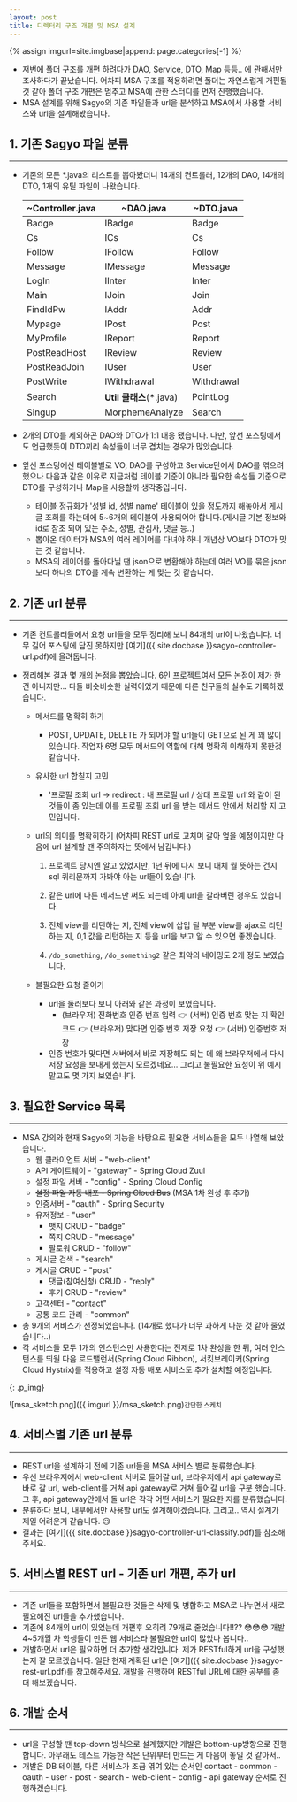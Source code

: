 ```yaml
---
layout: post
title: 디렉터리 구조 개편 및 MSA 설계
---
```


{% assign imgurl=site.imgbase|append: page.categories[-1] %}


- 저번에 폴더 구조를 개편 하려다가 DAO, Service, DTO, Map 등등.. 에 관해서만 조사하다가 끝났습니다. 어차피 MSA 구조를 적용하려면 폴더는 자연스럽게 개편될 것 같아 폴더 구조 개편은 멈추고 MSA에 관한 스터디를 먼저 진행했습니다.
- MSA 설계를 위해 Sagyo의 기존 파일들과 url을 분석하고 MSA에서 사용할 서비스와 url을 설계해봤습니다.



## 1. 기존 Sagyo 파일 분류

---

- 기존의 모든 \*.java의 리스트를 뽑아봤더니  14개의 컨트롤러, 12개의 DAO, 14개의 DTO, 1개의 유틸 파일이 나왔습니다.

  | ~Controller.java | ~DAO.java                | ~DTO.java  |
  | ---------------- | ------------------------ | ---------- |
  | Badge            | IBadge                   | Badge      |
  | Cs               | ICs                      | Cs         |
  | Follow           | IFollow                  | Follow     |
  | Message          | IMessage                 | Message    |
  | LogIn            | IInter                   | Inter      |
  | Main             | IJoin                    | Join       |
  | FindIdPw         | IAddr                    | Addr       |
  | Mypage           | IPost                    | Post       |
  | MyProfile        | IReport                  | Report     |
  | PostReadHost     | IReview                  | Review     |
  | PostReadJoin     | IUser                    | User       |
  | PostWrite        | IWithdrawal              | Withdrawal |
  | Search           | **Util 클래스**(\*.java) | PointLog   |
  | Singup           | MorphemeAnalyze          | Search     |

- 2개의 DTO를 제외하곤 DAO와 DTO가 1:1 대응 됐습니다. 다만, 앞선 포스팅에서도 언급했듯이 DTO끼리 속성들이 너무 겹치는 경우가 많았습니다.
- 앞선 포스팅에선 테이블별로 VO, DAO를 구성하고 Service단에서 DAO를 엮으려 했으나 다음과 같은 이유로 지금처럼 테이블 기준이 아니라 필요한 속성들 기준으로 DTO를 구성하거나 Map을 사용할까 생각중입니다.
  - 테이블 정규화가 '성별 id, 성별 name' 테이블이 있을 정도까지 해놓아서 게시글 조회를 하는데에 5~6개의 테이블이 사용되어야 합니다.(게시글 기본 정보와 id로 참조 되어 있는 주소, 성별, 관심사, 댓글 등..)
  - 뽑아온 데이터가 MSA의 여러 레이어를 다녀야 하니 개념상 VO보다 DTO가 맞는 것 같습니다.
  - MSA의 레이어를 돌아다닐 땐 json으로 변환해야 하는데 여러 VO를 묶은 json보다 하나의 DTO를 계속 변환하는 게 맞는 것 같습니다.



## 2. 기존 url 분류

---

- 기존 컨트롤러들에서 요청 url들을 모두 정리해 보니 84개의 url이 나왔습니다. 너무 길어 포스팅에 담진 못하지만 [여기]({{ site.docbase }}sagyo-controller-url.pdf)에 올려둡니다.

- 정리해본 결과 몇 개의 논점을 뽑았습니다. 6인 프로젝트여서 모든 논점이 제가 한 건 아니지만... 다들 비슷비슷한 실력이었기 때문에 다른 친구들의 실수도 기록하겠습니다.

  - 메서드를 명확히 하기

    - POST, UPDATE, DELETE 가 되어야 할 url들이 GET으로 된 게 꽤 많이 있습니다. 작업자 6명 모두 메서드의 역할에 대해 명확히 이해하지 못한것 같습니다.

  - 유사한 url 합칠지 고민

    - '프로필 조회 url -> redirect : 내 프로필 url / 상대 프로필 url'와 같이 된 것들이 좀 있는데 이를 프로필 조회 url 을 받는 메서드 안에서 처리할 지 고민입니다.

  - url의 의미를 명확히하기 (어차피 REST url로 고치며 갈아 엎을 예정이지만 다음에 url 설계할 땐 주의하자는 뜻에서 남깁니다.)

    1. 프로젝트 당시엔 알고 있었지만, 1년 뒤에 다시 보니 대체 뭘 뜻하는 건지 sql 쿼리문까지 가봐야 아는 url들이 있습니다.

    2. 같은 url에 다른 메서드만 써도 되는데 아예 url을 갈라버린 경우도 있습니다.

    3. 전체 view를 리턴하는 지, 전체 view에 삽입 될 부분 view를 ajax로 리턴하는 지, 0,1 값을 리턴하는 지 등을 url을 보고 알 수 있으면 좋겠습니다.
    4. `/do_something`, `/do_something2` 같은 최악의 네이밍도 2개 정도 보였습니다.

  - 불필요한 요청 줄이기

    - url을 둘러보다 보니 아래와 같은 과정이 보였습니다.
      - (브라우저) 전화번호 인증 번호 입력 👉 (서버) 인증 번호 맞는 지 확인 코드 👉 (브라우저) 맞다면 인증 번호 저장 요청 👉 (서버) 인증번호 저장
    - 인증 번호가 맞다면 서버에서 바로 저장해도 되는 데 왜 브라우저에서 다시 저장 요청을 보내게 했는지 모르겠네요... 그리고 불필요한 요청이 위 예시 말고도 몇 가지 보였습니다.

  



## 3. 필요한 Service 목록

---

- MSA 강의와 현재 Sagyo의 기능을 바탕으로 필요한 서비스들을 모두 나열해 보았습니다.
  - 웹 클라이언트 서버 - "web-client"
  - API 게이트웨이 - "gateway" - Spring Cloud Zuul
  - 설정 파일 서버 - "config" - Spring Cloud Config
  - ~~설정 파일 자동 배포 - Spring Cloud Bus~~ (MSA 1차 완성 후 추가)
  - 인증서버 - "oauth" - Spring Security
  - 유저정보 - "user"
    - 뱃지 CRUD - "badge"
    - 쪽지 CRUD - "message"
    - 팔로워 CRUD - "follow"
  - 게시글 검색 - "search"
  - 게시글 CRUD - "post"
    - 댓글(참여신청) CRUD - "reply"
    - 후기 CRUD - "review"
  - 고객센터 - "contact" 
  - 공통 코드 관리 - "common"
- 총 9개의 서비스가 선정되었습니다. (14개로 했다가 너무 과하게 나눈 것 같아 줄였습니다..)
- 각 서비스들 모두 1개의 인스턴스만 사용한다는 전제로 1차 완성을 한 뒤, 여러 인스턴스를 띄원 다음 로드밸런서(Spring Cloud Ribbon), 서킷브레이커(Spring Cloud Hystrix)를 적용하고 설정 자동 배포 서비스도 추가 설치할 예정입니다.

{: .p_img}

![msa_sketch.png]({{ imgurl }}/msa_sketch.png)<small>간단한 스케치</small>

## 4. 서비스별 기존 url 분류

---

- REST url을 설계하기 전에 기존 url들을 MSA 서비스 별로 분류했습니다. 
- 우선 브라우저에서 web-client 서버로 들어갈 url, 브라우저에서 api gateway로 바로 갈 url, web-client를 거쳐 api gateway로 거쳐 들어갈 url을 구분 했습니다. 그 후, api gateway안에서 돌 url은 각각 어떤 서비스가 필요한 지를 분류했습니다.
- 분류하다 보니, 내부에서만 사용할 url도 설계해야겠습니다. 그리고.. 역시 설계가 제일 어려운거 같습니다. 😥
- 결과는 [여기]({{ site.docbase }}sagyo-controller-url-classify.pdf)를 참조해주세요.



## 5. 서비스별 REST url - 기존 url 개편, 추가 url

---

- 기존 url들을 포함하면서 불필요한 것들은 삭제 및 병합하고 MSA로 나누면서 새로 필요해진 url들을 추가했습니다.
- 기존에 84개의 url이 있었는데 개편후 오히려 79개로 줄었습니다!!?? 😳😳😳 개발 4~5개월 차 학생들이 만든 웹 서비스라 불필요한 url이 많았나 봅니다..
- 개발하면서 url은 필요하면 더 추가할 생각입니다. 제가 RESTful하게 url을 구성했는지 잘 모르겠습니다. 일단 현재 계획된 url은 [여기]({{ site.docbase }}sagyo-rest-url.pdf)를 참고해주세요. 개발을 진행하며 RESTful URL에 대한 공부를 좀 더 해보겠습니다. 





## 6. 개발 순서

---

- url을 구성할 땐 top-down 방식으로 설계했지만 개발은 bottom-up방향으로 진행합니다. 아무래도 테스트 가능한 작은 단위부터 만드는 게 마음이 놓일 것 같아서..
- 개발은 DB 테이블, 다른 서비스가 조금 엮여 있는 순서인 contact - common - oauth - user - post - search - web-client - config - api gateway 순서로 진행하겠습니다.